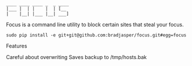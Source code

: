     ____ ____ ____ _  _ ____ 
    |___ |  | |    |  | [__  
    |    |__| |___ |__| ___] 


Focus is a command line utility to block certain sites that steal your focus.

``sudo pip install -e git+git@github.com:bradjasper/focus.git#egg=focus``


Features

Careful about overwriting 
Saves backup to /tmp/hosts.bak
